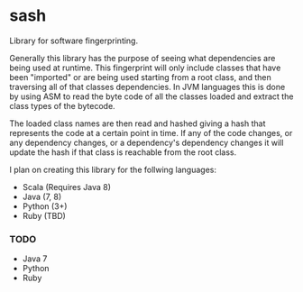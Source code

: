 # sash
Library for software fingerprinting.

Generally this library has the purpose of seeing what dependencies are being used at runtime.
This fingerprint will only include classes that have been "imported" or are being used starting from a root class, and then traversing all of that classes dependencies. In JVM languages this is done by using ASM to read the byte code of all the classes loaded and extract the class types of the bytecode.

The loaded class names are then read and hashed giving a hash that represents the code at a certain point in time. If any of the code changes, or any dependency changes, or a dependency's dependency changes it will update the hash if that class is reachable from the root class.


I plan on creating this library for the follwing languages:
* Scala (Requires Java 8)
* Java (7, 8)
* Python (3+)
* Ruby (TBD)

### TODO
* Java 7
* Python
* Ruby
